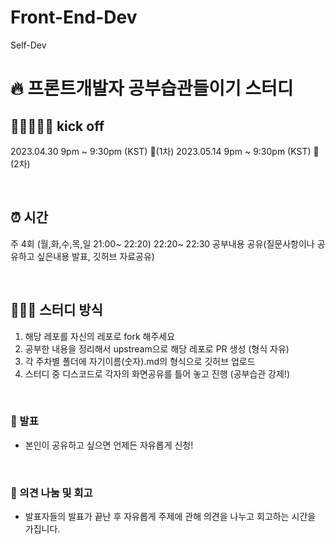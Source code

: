# Front-End-Dev

Self-Dev

# 🔥 프론트개발자 공부습관들이기 스터디

## 🏃🏽‍♀️🏃‍♂️ kick off

2023.04.30 9pm ~ 9:30pm (KST) 🎄(1차)
2023.05.14 9pm ~ 9:30pm (KST) 🎄(2차)

<br>

## ⏰ 시간

주 4회 (월,화,수,목,일 21:00~ 22:20)
22:20~ 22:30 공부내용 공유(질문사항이나 공유하고 싶은내용 발표, 깃허브 자료공유)

<br>

## 👩🏻‍💻 스터디 방식

1. 해당 레포를 자신의 레포로 fork 해주세요
2. 공부한 내용을 정리해서 upstream으로 해당 레포로 PR 생성 (형식 자유)
3. 각 주차별 폴더에 자기이름(숫자).md의 형식으로 깃허브 업로드
4. 스터디 중 디스코드로 각자의 화면공유를 틀어 놓고 진행 (공부습관 강제!)

<br>

### 💬 발표

- 본인이 공유하고 싶으면 언제든 자유롭게 신청!

<br>

### 🤔 의견 나눔 및 회고

- 발표자들의 발표가 끝난 후 자유롭게 주제에 관해 의견을 나누고 회고하는 시간을 가집니다.
